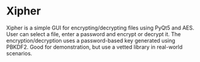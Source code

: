 # Xipher
Xipher is a simple GUI for encrypting/decrypting files using PyQt5 and AES. User can select a file, enter a password and encrypt or decrypt it. The encryption/decryption uses a password-based key generated using PBKDF2. Good for demonstration, but use a vetted library in real-world scenarios.
